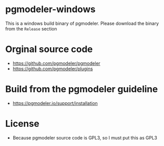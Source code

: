 # pgmodeler-windows
This is a windows build binary of pgmodeler. Please download the binary from the `Release` section

# Orginal source code
- https://github.com/pgmodeler/pgmodeler
- https://github.com/pgmodeler/plugins

# Build from the pgmodeler guideline
- https://pgmodeler.io/support/installation

# License
- Because pgmodeler source code is GPL3, so I must put this as GPL3
